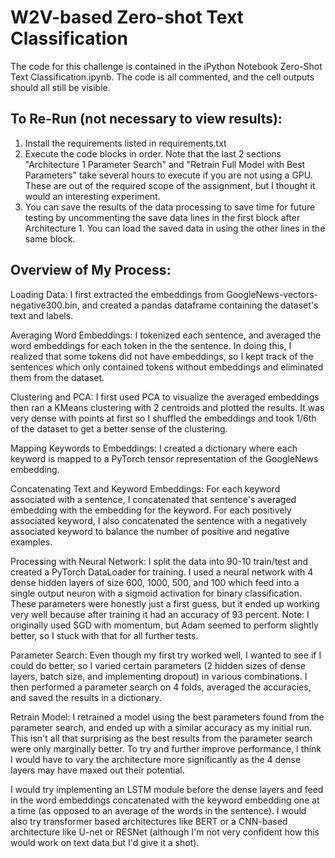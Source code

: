 # W2V-based Zero-shot Text Classification


The code for this challenge is contained in the iPython Notebook Zero-Shot Text Classification.ipynb. The code is all commented, and the cell outputs should all still be visible.


## To Re-Run (not necessary to view results):

1. Install the requirements listed in requirements.txt
2. Execute the code blocks in order. Note that the last 2 sections "Architecture 1 Parameter Search" and "Retrain Full Model with Best Parameters" take several hours to execute if you are not using a GPU. These are out of the required scope of the assignment, but I thought it would an interesting experiment.
3. You can save the results of the data processing to save time for future testing by uncommenting the save data lines in the first block after Architecture 1. You can load the saved data in using the other lines in the same block.


## Overview of My Process:

Loading Data:
I first extracted the embeddings from GoogleNews-vectors-negative300.bin, and created a pandas dataframe containing the dataset's text and labels.


Averaging Word Embeddings:
I tokenized each sentence, and averaged the word embeddings for each token in the the sentence. In doing this, I realized that some tokens did not have embeddings, so I kept track of the sentences which only contained tokens without embeddings and eliminated them from the dataset.


Clustering and PCA:
I first used PCA to visualize the averaged embeddings then ran a KMeans clustering with 2 centroids and plotted the results. It was very dense with points at first so I shuffled the embeddings and took 1/6th of the dataset to get a better sense of the clustering. 


Mapping Keywords to Embeddings:
I created a dictionary where each keyword is mapped to a PyTorch tensor representation of the GoogleNews embedding.


Concatenating Text and Keyword Embeddings:
For each keyword associated with a sentence, I concatenated that sentence's averaged embedding with the embedding for the keyword. For each positively associated keyword, I also concatenated the sentence with a negatively associated keyword to balance the number of positive and negative examples.


Processing with Neural Network:
I split the data into 90-10 train/test and created a PyTorch DataLoader for training. I used a neural network with 4 dense hidden layers of size 600, 1000, 500, and 100 which feed into a single output neuron with a sigmoid activation for binary classification. These parameters were honestly just a first guess, but it ended up working very well because after training it had an accuracy of 93 percent. Note: I originally used SGD with momentum, but Adam seemed to perform slightly better, so I stuck with that for all further tests.


Parameter Search:
Even though my first try worked well, I wanted to see if I could do better, so I varied certain parameters (2 hidden sizes of dense layers, batch size, and implementing dropout) in various combinations. I then performed a parameter search on 4 folds, averaged the accuracies, and saved the results in a dictionary.


Retrain Model:
I retrained a model using the best parameters found from the parameter search, and ended up with a similar accuracy as my initial run. This isn't all that surprising as the best results from the parameter search were only marginally better. To try and further improve performance, I think I would have to vary the architecture more significantly as the 4 dense layers may have maxed out their potential.

I would try implementing an LSTM module before the dense layers and feed in the word embeddings concatenated with the keyword embedding one at a time (as opposed to an average of the words in the sentence). I would also try transformer based architectures like BERT or a CNN-based architecture like U-net or RESNet (although I'm not very confident how this would work on text data but I'd give it a shot).


